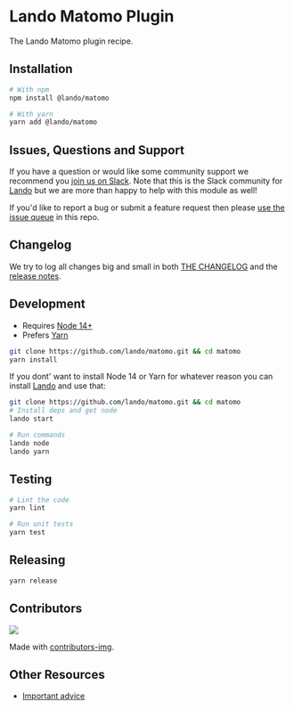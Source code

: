# Lando Matomo Plugin

The Lando Matomo plugin recipe.

## Installation

```bash
# With npm
npm install @lando/matomo

# With yarn
yarn add @lando/matomo
```

## Issues, Questions and Support

If you have a question or would like some community support we recommend you [join us on Slack](https://launchpass.com/devwithlando). Note that this is the Slack community for [Lando](https://lando.dev) but we are more than happy to help with this module as well!

If you'd like to report a bug or submit a feature request then please [use the issue queue](https://github.com/lando/matomo/issues/new/choose) in this repo.

## Changelog

We try to log all changes big and small in both [THE CHANGELOG](https://github.com/lando/matomo/blob/main/CHANGELOG.md) and the [release notes](https://github.com/lando/matomo/releases).


## Development

* Requires [Node 14+](https://nodejs.org/dist/latest-v14.x/)
* Prefers [Yarn](https://classic.yarnpkg.com/lang/en/docs/install)

```bash
git clone https://github.com/lando/matomo.git && cd matomo
yarn install
```

If you dont' want to install Node 14 or Yarn for whatever reason you can install [Lando](https://docs.lando.dev/basics/installation.html) and use that:

```bash
git clone https://github.com/lando/matomo.git && cd matomo
# Install deps and get node
lando start

# Run commands
lando node
lando yarn
```

## Testing

```bash
# Lint the code
yarn lint

# Run unit tests
yarn test
```

## Releasing

```bash
yarn release
```

## Contributors

<a href="https://github.com/lando/matomo/graphs/contributors">
  <img src="https://contrib.rocks/image?repo=lando/matomo" />
</a>

Made with [contributors-img](https://contrib.rocks).

## Other Resources

* [Important advice](https://www.youtube.com/watch?v=WA4iX5D9Z64)
